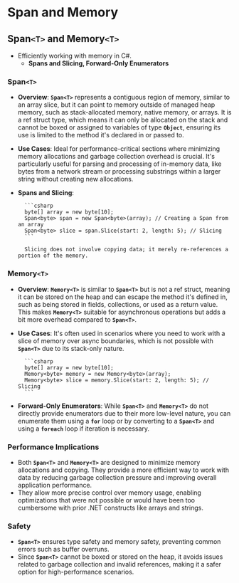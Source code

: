 # Span and Memory

## Span`<T>` and Memory`<T>`

- Efficiently working with memory in C#.
  - **Spans and Slicing, Forward-Only Enumerators**

### **Span`<T>`**

- **Overview**: **`Span<T>`** represents a contiguous region of memory, similar to an array slice, but it can point to memory outside of managed heap memory, such as stack-allocated memory, native memory, or arrays. It is a ref struct type, which means it can only be allocated on the stack and cannot be boxed or assigned to variables of type **`Object`**, ensuring its use is limited to the method it's declared in or passed to.
- **Use Cases**: Ideal for performance-critical sections where minimizing memory allocations and garbage collection overhead is crucial. It's particularly useful for parsing and processing of in-memory data, like bytes from a network stream or processing substrings within a larger string without creating new allocations.
- **Spans and Slicing**:

        ```csharp
        byte[] array = new byte[10];
        Span<byte> span = new Span<byte>(array); // Creating a Span from an array
        Span<byte> slice = span.Slice(start: 2, length: 5); // Slicing
        ```

        Slicing does not involve copying data; it merely re-references a portion of the memory.

### **Memory`<T>`**

- **Overview**: **`Memory<T>`** is similar to **`Span<T>`** but is not a ref struct, meaning it can be stored on the heap and can escape the method it's defined in, such as being stored in fields, collections, or used as a return value. This makes **`Memory<T>`** suitable for asynchronous operations but adds a bit more overhead compared to **`Span<T>`**.
- **Use Cases**: It's often used in scenarios where you need to work with a slice of memory over async boundaries, which is not possible with **`Span<T>`** due to its stack-only nature.

        ```csharp
        byte[] array = new byte[10];
        Memory<byte> memory = new Memory<byte>(array);
        Memory<byte> slice = memory.Slice(start: 2, length: 5); // Slicing
        ```

- **Forward-Only Enumerators**: While **`Span<T>`** and **`Memory<T>`** do not directly provide enumerators due to their more low-level nature, you can enumerate them using a **`for`** loop or by converting to a **`Span<T>`** and using a **`foreach`** loop if iteration is necessary.

### **Performance Implications**

- Both **`Span<T>`** and **`Memory<T>`** are designed to minimize memory allocations and copying. They provide a more efficient way to work with data by reducing garbage collection pressure and improving overall application performance.
- They allow more precise control over memory usage, enabling optimizations that were not possible or would have been too cumbersome with prior .NET constructs like arrays and strings.

### **Safety**

- **`Span<T>`** ensures type safety and memory safety, preventing common errors such as buffer overruns.
- Since **`Span<T>`** cannot be boxed or stored on the heap, it avoids issues related to garbage collection and invalid references, making it a safer option for high-performance scenarios.
